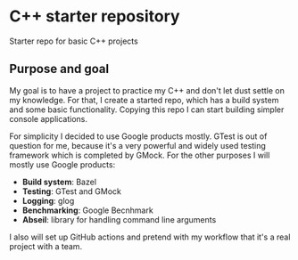 # C++ starter repository

Starter repo for basic C++ projects

## Purpose and goal

My goal is to have a project to practice my C++ and don't let dust settle on my knowledge. For that, I create a started repo, which has a build system and some basic functionality. Copying this repo I can start building simpler console applications.

For simplicity I decided to use Google products mostly. GTest is out of question for me, because it's a very powerful and widely used testing framework which is completed by GMock. For the other purposes I will mostly use Google products:

- **Build system**: Bazel
- **Testing**: GTest and GMock
- **Logging**: glog
- **Benchmarking**: Google Becnhmark
- **Abseil**: library for handling command line arguments

I also will set up GitHub actions and pretend with my workflow that it's a real project with a team.